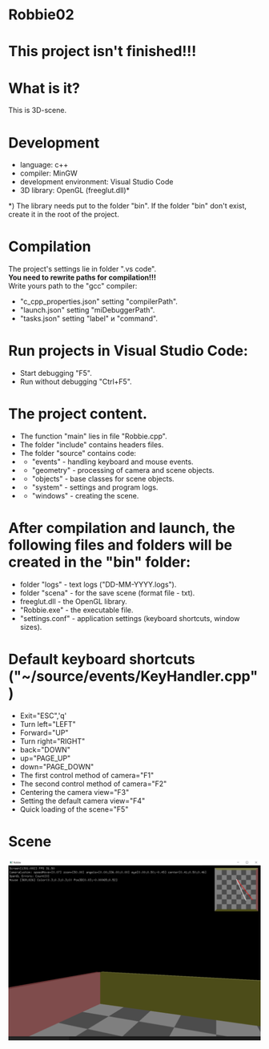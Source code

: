 # Robbie02
# This project isn't finished!!!

# What is it?
This is 3D-scene.

# Development
- language: c++
- compiler: MinGW
- development environment: Visual Studio Code
- 3D library: OpenGL (freeglut.dll)*

*) The library needs put to the folder "bin". If the folder "bin" don't exist, create it in the root of the project.

# Compilation
The project's settings lie in folder ".vs code".</br>
<b>You need to rewrite paths for compilation!!!</b></br>
Write yours path to the "gcc" compiler:
- "c_cpp_properties.json" setting "compilerPath".
- "launch.json" setting "miDebuggerPath".
- "tasks.json" setting "label" и "command".

# Run projects in Visual Studio Code:
- Start debugging "F5".
- Run without debugging "Ctrl+F5".

# The project content.
- The function "main" lies in file "Robbie.cpp".
- The folder "include" contains headers files.
- The folder "source" contains code:
- - "events" - handling keyboard and mouse events.
- - "geometry" - processing of camera and scene objects.
- - "objects" - base classes for scene objects.
- - "system" - settings and program logs.
- - "windows" - creating the scene.

# After compilation and launch, the following files and folders will be created in the "bin" folder:
- folder "logs" - text logs ("DD-MM-YYYY.logs").
- folder "scena" - for the save scene (format file - txt).
- freeglut.dll - the OpenGL library.
- "Robbie.exe" - the executable file.
- "settings.conf" - application settings (keyboard shortcuts, window sizes).

# Default keyboard shortcuts ("~/source/events/KeyHandler.cpp")
- Exit="ESC",'q'
- Turn left="LEFT"
- Forward="UP"
- Turn right="RIGHT"
- back="DOWN"   
- up="PAGE_UP"     
- down="PAGE_DOWN"   
- The first control method of camera="F1"
- The second control method of camera="F2"
- Centering the camera view="F3"
- Setting the default camera view="F4"
- Quick loading of the scene="F5"

# Scene
![scene](https://github.com/Chorochev/Robbie02/blob/master/scene.png)
